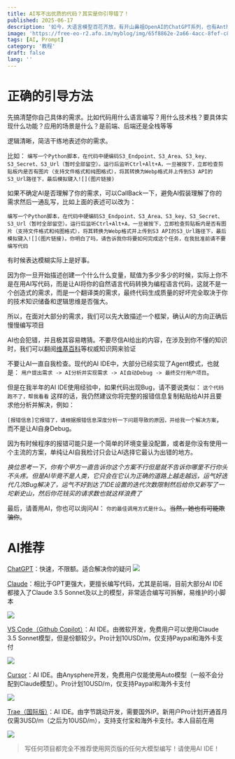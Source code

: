 ```yaml
---
title: AI写不出优质的代码？其实是你引导错了！
published: 2025-06-17
description: '如今，大语言模型百花齐放，有开山鼻祖OpenAI的ChatGPT系列，也有Anthropic开发的代码神器Claude系列。但是，哪怕模型再先进再聪明，如果用它的人使用的方法不对，那再好的模型用起来也是笨笨的'
image: 'https://free-eo-r2.afo.im/myblog/img/65f8862e-2a66-4acc-8fef-c8b3dc7f5c29.webp'
tags: [AI, Prompt]
category: '教程'
draft: false 
lang: ''
---
```


# 正确的引导方法

先搞清楚你自己具体的需求。比如代码用什么语言编写？用什么技术栈？要具体实现什么功能？应用的场景是什么？是前端、后端还是全栈等等

逻辑清晰，简洁干练地表述你的需求。

比如： `编写一个Python脚本，在代码中硬编码S3_Endpoint、S3_Area、S3_key、S3_Secret、S3_Url（暂时全部留空）。运行后监听Ctrl+Alt+A，一旦被按下，立即检查剪贴板内是否有图片（支持文件格式和纯图格式），将其转换为Webp格式并上传到S3 API的S3_Url路径下，最后模拟键入![](图片链接)`

如果不确定AI是否理解了你的需求，可以CallBack一下，避免AI假装理解了你的需求然后一通乱写，比如上面的表述可以改为：

 `编写一个Python脚本，在代码中硬编码S3_Endpoint、S3_Area、S3_key、S3_Secret、S3_Url（暂时全部留空）。运行后监听Ctrl+Alt+A，一旦被按下，立即检查剪贴板内是否有图片（支持文件格式和纯图格式），将其转换为Webp格式并上传到S3 API的S3_Url路径下，最后模拟键入![](图片链接)。你明白了吗，请告诉我你将要如何完成这个任务，在我批准前请不要编写代码` 

有时候表达模糊实际上是好事。

因为你一旦开始描述创建一个什么什么变量，赋值为多少多少的时候，实际上你不是在用AI写代码，而是让AI将你的自然语言代码转换为编程语言代码，这就不是一个创造式的需求，而是一个翻译类的需求，最终代码生成质量的好坏完全取决于你的技术知识储备和逻辑思维是否强大。

所以，在面对大部分的需求，我们可以先大致描述一个框架，确认AI的方向正确后慢慢编写项目

AI也会犯错，并且极其容易瞎猜。不要尽信AI给出的内容，在涉及到你不懂的知识时，我们可以翻阅[维基百科](https://wikipedia.org)等权威知识网来验证

不要让AI一直自我检查。现代的AI IDE中，大部分已经实现了Agent模式，也就是： `用户提出需求 -> AI分析并实现需求 -> AI自动Debug -> 最终交付用户项目`。

但是在我半年的AI IDE使用经验中，如果代码出现Bug，请不要说类似： `这个代码跑不了，帮我看看` 这样的话，我仍然建议你将完整的报错信息复制粘贴给AI并且要求他分析并解决，例如： 

`[报错信息]它报错了，请根据报错信息深度分析一下问题导致的原因，并给我一个解决方案`，而不是让AI自身Debug。

因为有时候程序的报错可能只是一个简单的环境变量没配置，或者是你没有使用一个主流的方案，单纯让AI自我检讨只会让AI选择它最认为出错的地方。

*换位思考一下，你有个甲方一直告诉你这个方案不行但是就不告诉你哪里不行你头不头疼。但是AI毕竟不是人类，它只会在它认为正确的道路上越走越远，运气好迭代几次Bug解决了，运气不好到达了IDE设置的迭代次数限制然后给你又新写了一坨新史山，然后你花钱买的请求数也就这样浪费了*

最后，请善用AI，你也可以询问AI： `你的最佳调用方式是什么`。~~当然，她也有可能欺骗你~~。

# AI推荐

[ChatGPT](https://chatgpt.com)：快速，不限额。适合解决你的疑问
![](https://free-eo-r2.afo.im/myblog/img/c2e37057-78c9-403f-b3af-e84bdad98f1e.webp)

[Claude](https://claude.ai)：相比于GPT更强大，更擅长编写代码，尤其是前端，目前大部分AI IDE都接入了Claude 3.5 Sonnet及以上的模型，非常适合编写可拆解，易维护的小脚本

![](https://free-eo-r2.afo.im/myblog/img/f9adcc5e-64bc-48f0-8845-893242abec33.webp)

[VS Code（Github Copilot）](https://code.visualstudio.com/)：AI IDE。由微软开发，免费用户可以使用Claude 3.5 Sonnet模型，但是份额较少。Pro计划10USD/m，仅支持Paypal和海外卡支付

![](https://free-eo-r2.afo.im/myblog/img/70b6f916-ba70-45a6-b572-3b32214f0c1f.webp)

[Cursor](https://www.cursor.com)：AI IDE。由Anysphere开发，免费用户仅能使用Auto模型（一般不会分配到Claude模型）。Pro计划10USD/m，仅支持Paypal和海外卡支付

![](https://free-eo-r2.afo.im/myblog/img/4287002f-eb0e-43b0-87b7-1fa43c37a497.webp)

[Trae（国际版）](https://www.trae.ai)：AI IDE。由字节跳动开发，需要国外IP。新用户Pro计划开通首月仅需3USD/m（之后为10USD/m），支持支付宝和海外卡支付。本人目前在用

![](https://free-eo-r2.afo.im/myblog/img/40b76f69-2c50-49d0-b861-05f8879accab.webp)

> 写任何项目都完全不推荐使用网页版的任何大模型编写！请使用AI IDE！

